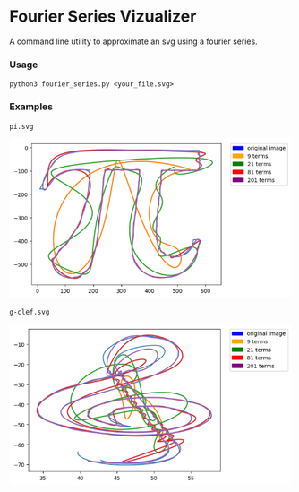# Fourier Series Vizualizer
A command line utility to approximate an svg using a fourier series.


### Usage
```
python3 fourier_series.py <your_file.svg>
```

### Examples
```
pi.svg
```
![alt text](https://github.com/JackLowry/Fourier_Series_Vizualizer/raw/master/examples/pi.png "Logo Title Text 1")

```
g-clef.svg
```

![alt text](https://github.com/JackLowry/Fourier_Series_Vizualizer/raw/master/examples/G-clef.png "Logo Title Text 1")
